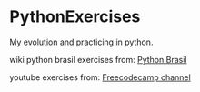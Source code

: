 # PythonExercises
My evolution and practicing in python.

wiki python brasil exercises from: [Python Brasil](https://wiki.python.org.br/ListaDeExercicios)

youtube exercises from: [Freecodecamp channel](https://www.youtube.com/watch?v=8ext9G7xspg)